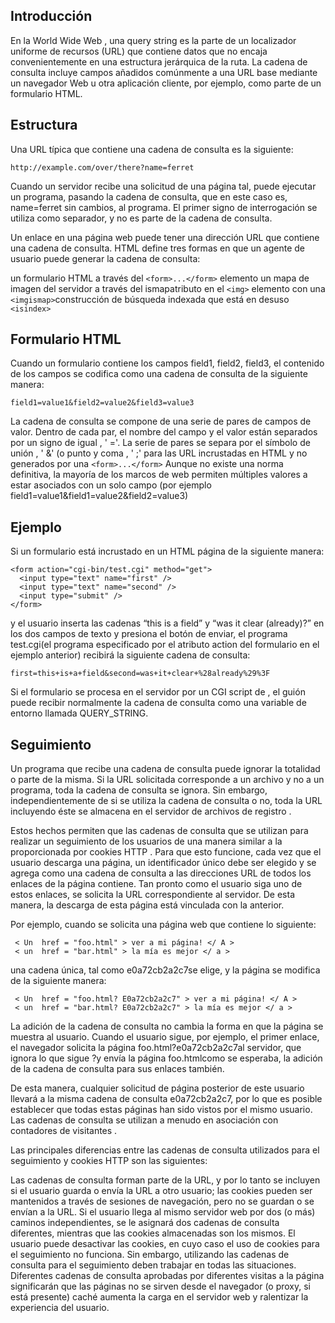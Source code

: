 
## Introducción

En la World Wide Web , una query string es la parte de un localizador uniforme de recursos (URL) 
que contiene datos que no encaja convenientemente en una estructura jerárquica de la ruta. La cadena de
consulta incluye campos añadidos comúnmente a una URL base mediante un navegador Web u otra aplicación cliente, 
por ejemplo, como parte de un formulario HTML.


## Estructura

Una URL típica que contiene una cadena de consulta es la siguiente:

```
http://example.com/over/there?name=ferret
```

Cuando un servidor recibe una solicitud de una página tal, puede ejecutar 
un programa, pasando la cadena de consulta, que en este caso es, name=ferret sin
cambios, al programa. El primer signo de interrogación se utiliza como separador,
y no es parte de la cadena de consulta.

Un enlace en una página web puede tener una dirección URL que contiene una cadena 
de consulta. HTML define tres formas en que un agente de usuario puede generar la 
cadena de consulta:

un formulario HTML a través del ```<form>...</form>``` elemento un mapa de imagen 
del servidor a través del  ismapatributo en el ```<img>``` elemento con
una ```<imgismap>```construcción de búsqueda indexada que está en desuso ```<isindex>```

## Formulario HTML

Cuando un formulario contiene los campos field1, field2, field3, el 
contenido de los campos se codifica como una cadena de consulta de la 
siguiente manera:

```
field1=value1&field2=value2&field3=value3
``` 

La cadena de consulta se compone de una serie de pares de campos de valor.
Dentro de cada par, el nombre del campo y el valor están separados por un 
signo de igual , ' ='.
La serie de pares se separa por el símbolo de unión , ' &' (o punto y coma , ' ;' 
para las URL incrustadas en HTML y no generados por una ```<form>...</form>```
Aunque no existe una norma definitiva, la mayoría de los marcos de web permiten múltiples 
valores a estar asociados con un solo campo (por ejemplo field1=value1&field1=value2&field2=value3)


## Ejemplo

Si un formulario está incrustado en un HTML página de la siguiente manera:
```
<form action="cgi-bin/test.cgi" method="get">
  <input type="text" name="first" />
  <input type="text" name="second" />
  <input type="submit" />
</form>
```
y el usuario inserta las cadenas “this is a field” y “was it clear (already)?” en los dos campos de texto 
y presiona el botón de enviar, el programa test.cgi(el programa especificado por el atributo action del 
formulario en el ejemplo anterior)
recibirá la siguiente cadena de consulta:
```
first=this+is+a+field&second=was+it+clear+%28already%29%3F
```

Si el formulario se procesa en el servidor por un CGI script de , el guión puede recibir normalmente la cadena
de consulta como una variable de entorno llamada QUERY_STRING.

## Seguimiento

Un programa que recibe una cadena de consulta puede ignorar la totalidad o parte de la misma. Si la URL solicitada corresponde a un 
archivo y no a un programa, toda la cadena de consulta se ignora. Sin embargo, independientemente de si se utiliza la cadena de consulta 
o no, toda la URL incluyendo éste se almacena en el servidor de archivos de registro .

Estos hechos permiten que las cadenas de consulta que se utilizan para realizar un seguimiento de los usuarios de una manera similar a
la proporcionada por cookies HTTP . Para que esto funcione, cada vez que el usuario descarga una página, un identificador único debe ser 
elegido y se agrega como una cadena de consulta a las direcciones URL de todos los enlaces de la página contiene. Tan pronto como el usuario
siga uno de estos enlaces, se solicita la URL correspondiente al servidor. De esta manera, la descarga de esta página está vinculada con la anterior.

Por ejemplo, cuando se solicita una página web que contiene lo siguiente:
```
 < Un  href = "foo.html" > ver a mi página! </ A > 
 < un  href = "bar.html" > la mía es mejor </ a >
```
una cadena única, tal como e0a72cb2a2c7se elige, y la página se modifica de la siguiente manera:

```
 < Un  href = "foo.html? E0a72cb2a2c7" > ver a mi página! </ A > 
 < un  href = "bar.html? E0a72cb2a2c7" > la mía es mejor </ a >
```

La adición de la cadena de consulta no cambia la forma en que la página se muestra al usuario. 
Cuando el usuario sigue, por ejemplo, el primer enlace, el navegador solicita la página foo.html?e0a72cb2a2c7al servidor,
que ignora lo que sigue ?y envía la página foo.htmlcomo se esperaba, la adición de la cadena de consulta para sus enlaces también.

De esta manera, cualquier solicitud de página posterior de este usuario llevará a la misma cadena de consulta e0a72cb2a2c7, 
por lo que es posible establecer que todas estas páginas han sido vistos por el mismo usuario. Las cadenas de consulta se utilizan
a menudo en asociación con contadores de visitantes .

Las principales diferencias entre las cadenas de consulta utilizados para el seguimiento y cookies HTTP son las siguientes:

Las cadenas de consulta forman parte de la URL, y por lo tanto se incluyen si el usuario guarda o envía la URL a otro usuario; las 
cookies pueden ser mantenidos a través de sesiones de navegación, pero no se guardan o se envían a la URL.
Si el usuario llega al mismo servidor web por dos (o más) caminos independientes, se le asignará dos cadenas de consulta diferentes, 
mientras que las cookies almacenadas son los mismos.
El usuario puede desactivar las cookies, en cuyo caso el uso de cookies para el seguimiento no funciona. Sin embargo, utilizando las 
cadenas de consulta para el seguimiento deben trabajar en todas las situaciones.
Diferentes cadenas de consulta aprobadas por diferentes visitas a la página significarán que las páginas no se sirven desde el navegador
(o proxy, si está presente) caché aumenta la carga en el servidor web y ralentizar la experiencia del usuario.

